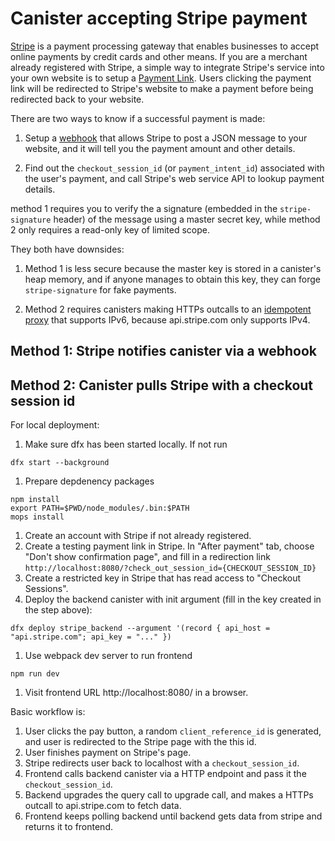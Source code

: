 # Canister accepting Stripe payment

[Stripe](https://stripe.com) is a payment processing gateway that enables businesses to accept online payments by credit cards and other means.
If you are a merchant already registered with Stripe, a simple way to integrate Stripe's service into your own website is to setup a [Payment Link](https://stripe.com/en-us/payments/payment-links).
Users clicking the payment link will be redirected to Stripe's website to make a payment before being redirected back to your website.

There are two ways to know if a successful payment is made:

1. Setup a [webhook](https://docs.stripe.com/webhooks) that allows Stripe to post a JSON message to your website, and it will tell you the payment amount and other details.

2. Find out the `checkout_session_id` (or `payment_intent_id`) associated with the user's payment, and call Stripe's web service API to lookup payment details.

method 1 requires you to verify the a signature (embedded in the `stripe-signature` header) of the message using a master secret key,
while method 2 only requires a read-only key of limited scope.

They both have downsides:

1. Method 1 is less secure because the master key is stored in a canister's heap memory, and if anyone manages to obtain this key, they can forge `stripe-signature` for fake payments.

2. Method 2 requires canisters making HTTPs outcalls to an [idempotent proxy](https://github.com/ldclabs/idempotent-proxy) that supports IPv6, because api.stripe.com only supports IPv4.

## Method 1: Stripe notifies canister via a webhook

## Method 2: Canister pulls Stripe with a checkout session id

For local deployment:

1. Make sure dfx has been started locally. If not run 
  ```
  dfx start --background
  ```
1. Prepare depdenency packages
  ```
  npm install
  export PATH=$PWD/node_modules/.bin:$PATH
  mops install
  ```
1. Create an account with Stripe if not already registered.
1. Create a testing payment link in Stripe.
   In "After payment" tab, choose "Don't show confirmation page", and fill in a redirection link
   `http://localhost:8080/?check_out_session_id={CHECKOUT_SESSION_ID}`
1. Create a restricted key in Stripe that has read access to "Checkout Sessions".
1. Deploy the backend canister with init argument (fill in the key created in the step above):
  ```
  dfx deploy stripe_backend --argument '(record { api_host = "api.stripe.com"; api_key = "..." })
  ```
1. Use webpack dev server to run frontend
  ```
  npm run dev
  ```
1. Visit frontend URL http://localhost:8080/ in a browser.

Basic workflow is:

1. User clicks the pay button, a random `client_reference_id` is generated, and user is redirected to the Stripe page with the this id.
2. User finishes payment on Stripe's page.
3. Stripe redirects user back to localhost with a `checkout_session_id`.
4. Frontend calls backend canister via a HTTP endpoint and pass it the `checkout_session_id`.
5. Backend upgrades the query call to upgrade call, and makes a HTTPs outcall to api.stripe.com to fetch data.
6. Frontend keeps polling backend until backend gets data from stripe and returns it to frontend.
